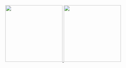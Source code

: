 <div>
  <a href ="https://github.com/BananaaScript">
  <img loading="lazy" height="180cm" src="https://github-readme.vercel.app/api/top-langs/?username=BananaaScript&layout=compact&langs_count=7&theme=grubox"/>
  <img loading="lazy" height="180cm" src="https://github-readme.vercel.app/api?username=BananaaScript&show_icons=true&theme=gruvbox&include_all_commits=true&count_private=true"/>
</div>

